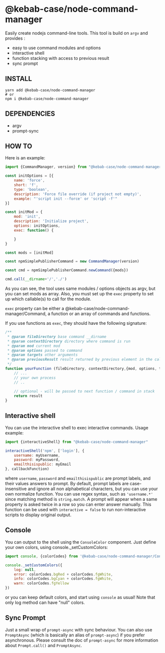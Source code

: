 @kebab-case/node-command-manager
================================

Easily create nodejs command-line tools. This tool is build on `argv` and provides :
- easy to use command modules and options
- interactive shell
- function stacking with access to previous result
- sync prompt

## INSTALL

```shell script
yarn add @kebab-case/node-command-manager
# or
npm i @kebab-case/node-command-manager
```

## DEPENDENCIES

- argv
- prompt-sync

## HOW TO

Here is an example:

```javascript
import {CommandManager, version} from "@kebab-case/node-command-manager"

const initOptions = [{
    name: 'force',
    short: 'f',
    type: 'boolean',
    description: 'Force file override (if project not empty)',
    example: "'script init --force' or 'script -f'"
}]

const initMod = {
    mod: 'init',
    description: 'Initialize project',
    options: initOptions,
    exec: function() {

    }
}

const mods = [initMod]

const npmSimplePublisherCommand = new CommandManager(version)

const cmd = npmSimplePublisherCommand.newCommand({mods})

cmd.call(__dirname+'/','./')
```

As you can see, the tool uses same modules / options objects as argv, but you can set mods as array.
Also, you must set up the `exec` property to set up which callable(s) to call for the module. 

`exec` property can be either a @kebab-case/node-command-manager/Command, a function or an array of 
commands and functions.

If you use functions as `exec`, they should have the following signature:
```javascript
/**
 * @param fileDirectory base command __dirname
 * @param contextDirectory directory where command is run
 * @param mod current mod
 * @param options passed to command
 * @param targets other arguments
 * @param previousResult result returned by previous element in the callstack, if any
 */
function yourFunction (fileDirectory, contextDirectory,{mod, options, targets}, previousResult) {
    // ... 
    // your own process
    // ..
    
    // optional - will be passed to next function / command in stack
    return result
}
```

## Interactive shell

You can use the interactive shell to exec interactive commands. Usage example:
```javascript
import {interactiveShell} from "@kebab-case/node-command-manager"

interactiveShell('npm', ['login'], {
    username: myUsername,
    password: myPassword,
    emailthisispublic: myEmail
}, callbackFunction)
```
where `username`, `password` and `emailthisispublic` are prompt labels, and their values answers to
prompt. By default, prompt labels are case-insensitive and ignore all non alphabetical characters,
but you can use your own normalize function. You can use regex syntax, such as `'username.*'` since
matching method is `string.match`.
A prompt will appear when a same property is asked twice in a row so you can enter answer manually.
This function can be used with `interactive = false` to run non-interactive scripts to display
original output.

## Console
You can output to the shell using the `ConsoleColor` component. Just define your own colors,
using console._setCustomColors:
```javascript
import console, {colorCodes} from '@kebab-case/node-command-manager/ConsoleColor'

console._setCustomColors({
    log: null,
    error: colorCodes.bgRed + colorCodes.fgWhite,
    info: colorCodes.bgCyan + colorCodes.fgWhite,
    warn: colorCodes.fgYellow
})
```
or you can keep default colors, and start using `console` as usual!
Note that only log method can have "null" colors.

## Sync Prompt

Just a small wrap of `prompt-async` with sync behaviour. You can also use `PromptAsync` (which is
basically an alias of `prompt-async`) if you prefer asynchronous. Please consult the doc of
`prompt-async` for more information about `Prompt.call()` and `PromptAsync`.